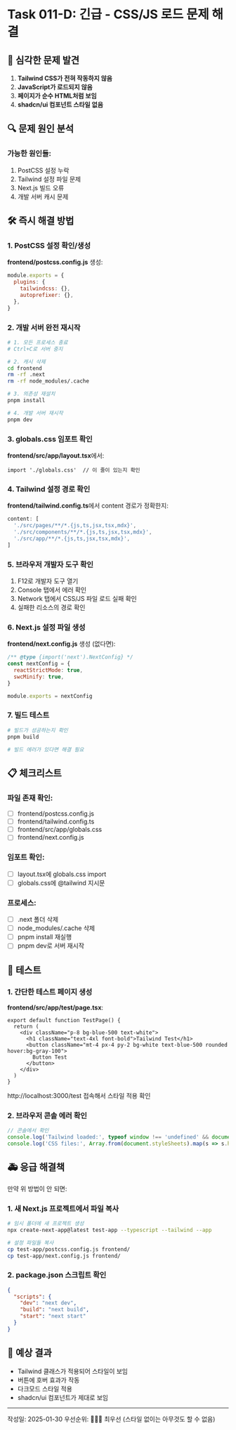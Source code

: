 # Task 011-D: 긴급 - CSS/JS 로드 문제 해결

## 🚨 심각한 문제 발견
1. **Tailwind CSS가 전혀 작동하지 않음**
2. **JavaScript가 로드되지 않음**
3. **페이지가 순수 HTML처럼 보임**
4. **shadcn/ui 컴포넌트 스타일 없음**

## 🔍 문제 원인 분석

### 가능한 원인들:
1. PostCSS 설정 누락
2. Tailwind 설정 파일 문제
3. Next.js 빌드 오류
4. 개발 서버 캐시 문제

## 🛠️ 즉시 해결 방법

### 1. PostCSS 설정 확인/생성
**frontend/postcss.config.js** 생성:
```javascript
module.exports = {
  plugins: {
    tailwindcss: {},
    autoprefixer: {},
  },
}
```

### 2. 개발 서버 완전 재시작
```bash
# 1. 모든 프로세스 종료
# Ctrl+C로 서버 중지

# 2. 캐시 삭제
cd frontend
rm -rf .next
rm -rf node_modules/.cache

# 3. 의존성 재설치
pnpm install

# 4. 개발 서버 재시작
pnpm dev
```

### 3. globals.css 임포트 확인
**frontend/src/app/layout.tsx**에서:
```tsx
import './globals.css'  // 이 줄이 있는지 확인
```

### 4. Tailwind 설정 경로 확인
**frontend/tailwind.config.ts**에서 content 경로가 정확한지:
```ts
content: [
  './src/pages/**/*.{js,ts,jsx,tsx,mdx}',
  './src/components/**/*.{js,ts,jsx,tsx,mdx}',
  './src/app/**/*.{js,ts,jsx,tsx,mdx}',
]
```

### 5. 브라우저 개발자 도구 확인
1. F12로 개발자 도구 열기
2. Console 탭에서 에러 확인
3. Network 탭에서 CSS/JS 파일 로드 실패 확인
4. 실패한 리소스의 경로 확인

### 6. Next.js 설정 파일 생성
**frontend/next.config.js** 생성 (없다면):
```javascript
/** @type {import('next').NextConfig} */
const nextConfig = {
  reactStrictMode: true,
  swcMinify: true,
}

module.exports = nextConfig
```

### 7. 빌드 테스트
```bash
# 빌드가 성공하는지 확인
pnpm build

# 빌드 에러가 있다면 해결 필요
```

## 📋 체크리스트

### 파일 존재 확인:
- [ ] frontend/postcss.config.js
- [ ] frontend/tailwind.config.ts
- [ ] frontend/src/app/globals.css
- [ ] frontend/next.config.js

### 임포트 확인:
- [ ] layout.tsx에 globals.css import
- [ ] globals.css에 @tailwind 지시문

### 프로세스:
- [ ] .next 폴더 삭제
- [ ] node_modules/.cache 삭제
- [ ] pnpm install 재실행
- [ ] pnpm dev로 서버 재시작

## 🧪 테스트

### 1. 간단한 테스트 페이지 생성
**frontend/src/app/test/page.tsx**:
```tsx
export default function TestPage() {
  return (
    <div className="p-8 bg-blue-500 text-white">
      <h1 className="text-4xl font-bold">Tailwind Test</h1>
      <button className="mt-4 px-4 py-2 bg-white text-blue-500 rounded hover:bg-gray-100">
        Button Test
      </button>
    </div>
  )
}
```

http://localhost:3000/test 접속해서 스타일 적용 확인

### 2. 브라우저 콘솔 에러 확인
```javascript
// 콘솔에서 확인
console.log('Tailwind loaded:', typeof window !== 'undefined' && document.querySelector('[href*="tailwind"]'))
console.log('CSS files:', Array.from(document.styleSheets).map(s => s.href))
```

## 🚑 응급 해결책

만약 위 방법이 안 되면:

### 1. 새 Next.js 프로젝트에서 파일 복사
```bash
# 임시 폴더에 새 프로젝트 생성
npx create-next-app@latest test-app --typescript --tailwind --app

# 설정 파일들 복사
cp test-app/postcss.config.js frontend/
cp test-app/next.config.js frontend/
```

### 2. package.json 스크립트 확인
```json
{
  "scripts": {
    "dev": "next dev",
    "build": "next build",
    "start": "next start"
  }
}
```

## 🎯 예상 결과
- Tailwind 클래스가 적용되어 스타일이 보임
- 버튼에 호버 효과가 작동
- 다크모드 스타일 적용
- shadcn/ui 컴포넌트가 제대로 보임

---
작성일: 2025-01-30
우선순위: 🔴🔴🔴 최우선 (스타일 없이는 아무것도 할 수 없음)